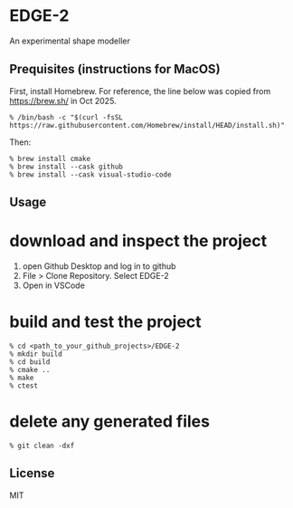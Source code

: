 # EDGE-2

An experimental shape modeller

## Prequisites (instructions for MacOS)

First, install Homebrew. For reference, the line below was copied from https://brew.sh/ in Oct 2025.

```
% /bin/bash -c "$(curl -fsSL https://raw.githubusercontent.com/Homebrew/install/HEAD/install.sh)"
```

Then:

```
% brew install cmake
% brew install --cask github
% brew install --cask visual-studio-code
```

## Usage

# download and inspect the project

1. open Github Desktop and log in to github
2. File > Clone Repository. Select EDGE-2
3. Open in VSCode

# build and test the project
```
% cd <path_to_your_github_projects>/EDGE-2
% mkdir build
% cd build
% cmake ..
% make
% ctest
```

# delete any generated files
```
% git clean -dxf
```


## License

MIT